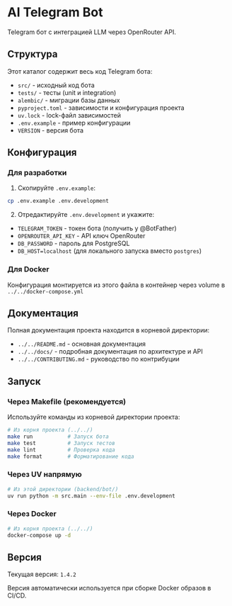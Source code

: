 # AI Telegram Bot

Telegram бот с интеграцией LLM через OpenRouter API.

## Структура

Этот каталог содержит весь код Telegram бота:

- `src/` - исходный код бота
- `tests/` - тесты (unit и integration)
- `alembic/` - миграции базы данных
- `pyproject.toml` - зависимости и конфигурация проекта
- `uv.lock` - lock-файл зависимостей
- `.env.example` - пример конфигурации
- `VERSION` - версия бота

## Конфигурация

### Для разработки

1. Скопируйте `.env.example`:
```bash
cp .env.example .env.development
```

2. Отредактируйте `.env.development` и укажите:
- `TELEGRAM_TOKEN` - токен бота (получить у @BotFather)
- `OPENROUTER_API_KEY` - API ключ OpenRouter
- `DB_PASSWORD` - пароль для PostgreSQL
- `DB_HOST=localhost` (для локального запуска вместо `postgres`)

### Для Docker

Конфигурация монтируется из этого файла в контейнер через volume в `../../docker-compose.yml`

## Документация

Полная документация проекта находится в корневой директории:

- `../../README.md` - основная документация
- `../../docs/` - подробная документация по архитектуре и API
- `../../CONTRIBUTING.md` - руководство по контрибуции

## Запуск

### Через Makefile (рекомендуется)

Используйте команды из корневой директории проекта:

```bash
# Из корня проекта (../../)
make run           # Запуск бота
make test          # Запуск тестов
make lint          # Проверка кода
make format        # Форматирование кода
```

### Через UV напрямую

```bash
# Из этой директории (backend/bot/)
uv run python -m src.main --env-file .env.development
```

### Через Docker

```bash
# Из корня проекта (../../)
docker-compose up -d
```

## Версия

Текущая версия: `1.4.2`

Версия автоматически используется при сборке Docker образов в CI/CD.


